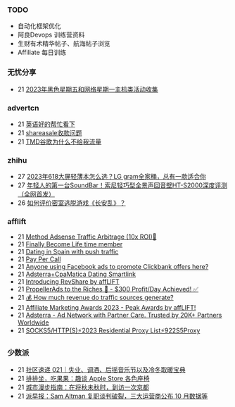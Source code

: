 ### TODO
-  自动化框架优化
-  阿良Devops 训练营资料
-  生财有术精华帖子、航海帖子浏览
-  Affiliate 每日训练

### 无忧分享
<!-- ruyo:START -->
-  21 [2023年黑色星期五和网络星期一主机类活动收集](https://51.ruyo.net/18544.html)<!-- ruyo:END -->

### advertcn
<!-- advertcn:START -->
-  21 [英语好的帮忙看下](https://www.advertcn.com/forum.php?mod=viewthread&tid=113002)
-  21 [shareasale收款问题](https://www.advertcn.com/forum.php?mod=viewthread&tid=112993)
-  21 [TMD谷歌为什么不给我流量](https://www.advertcn.com/forum.php?mod=viewthread&tid=112992)<!-- advertcn:END -->

### zhihu
<!-- zhihu:START -->
-  27 [2023年618大屏轻薄本怎么选？LG gram全家桶，总有一款适合你](http://zhuanlan.zhihu.com/p/632641888?utm_campaign=rss&utm_medium=rss&utm_source=rss&utm_content=title)
-  27 [年轻人的第一台SoundBar！索尼轻巧型全景声回音壁HT-S2000深度评测（全网首发）](http://zhuanlan.zhihu.com/p/630990296?utm_campaign=rss&utm_medium=rss&utm_source=rss&utm_content=title)
-  26 [如何评价密室逃脱游戏《长安乱》？](http://www.zhihu.com/question/563950552/answer/3045961312?utm_campaign=rss&utm_medium=rss&utm_source=rss&utm_content=title)<!-- zhihu:END -->

### afflift
<!-- afflift:START -->
-  21 [Method Adsense Traffic Arbitrage &lpar;10x ROI&rpar;🚀](https://afflift.com/f/threads/method-adsense-traffic-arbitrage-10x-roi-%F0%9F%9A%80.11268/)
-  21 [Finally Become Life time member](https://afflift.com/f/threads/finally-become-life-time-member.12073/)
-  21 [Dating in Spain with push traffic](https://afflift.com/f/threads/dating-in-spain-with-push-traffic.12057/)
-  21 [Pay Per Call](https://afflift.com/f/threads/pay-per-call.175/)
-  21 [Anyone using Facebook ads to promote Clickbank offers here?](https://afflift.com/f/threads/anyone-using-facebook-ads-to-promote-clickbank-offers-here.12072/)
-  21 [Adsterra+CpaMatica Dating Smartlink](https://afflift.com/f/threads/adsterra-cpamatica-dating-smartlink.12044/)
-  21 [Introducing RevShare by affLIFT](https://afflift.com/f/threads/introducing-revshare-by-afflift.11814/)
-  21 [PropellerAds to the Riches 🤑 - $300 Profit/Day Achieved! ✅](https://afflift.com/f/threads/propellerads-to-the-riches-%F0%9F%A4%91-300-profit-day-achieved-%E2%9C%85.11567/)
-  21 [💰 How much revenue do traffic sources generate?](https://afflift.com/f/threads/%F0%9F%92%B0-how-much-revenue-do-traffic-sources-generate.12068/)
-  21 [Affiliate Marketing Awards 2023 - Peak Awards by affLIFT!](https://afflift.com/f/threads/affiliate-marketing-awards-2023-peak-awards-by-afflift.12031/)
-  21 [Adsterra - Ad Network with Partner Care. Trusted by 20K+ Partners Worldwide](https://afflift.com/f/threads/adsterra-ad-network-with-partner-care-trusted-by-20k-partners-worldwide.4462/)
-  21 [SOCKS5/HTTP&lpar;S&rpar;⚡2023 Residential Proxy List⚡922S5Proxy](https://afflift.com/f/threads/socks5-http-s-%E2%9A%A12023-residential-proxy-list%E2%9A%A1922s5proxy.12065/)<!-- afflift:END -->

### 少数派
<!-- sspai:START -->
-  21 [社区速递 021｜失业、调酒、后摇音乐节以及冷冬取暖宝典](https://sspai.com/post/84538)
-  21 [排排坐，吃果果：趣谈 Apple Store 各色座椅](https://sspai.com/post/84523)
-  21 [城市漫步指南：在将秋未秋时，到访一次京都](https://sspai.com/post/84446)
-  21 [派早报：Sam Altman 复职谈判破裂，三大运营商公布 10 月数据等](https://sspai.com/post/84517)<!-- sspai:END -->
